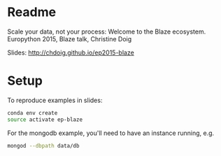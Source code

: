 # Readme

Scale your data, not your process: Welcome to the Blaze ecosystem. Europython 2015, Blaze talk, Christine Doig

Slides: http://chdoig.github.io/ep2015-blaze

# Setup

To reproduce examples in slides:

```bash
conda env create
source activate ep-blaze
```

For the mongodb example, you'll need to have an instance running, e.g.

```bash
mongod --dbpath data/db
```
